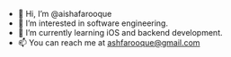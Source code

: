 - 👋 Hi, I’m @aishafarooque
- 👀 I’m interested in software engineering.
- 🌱 I’m currently learning iOS and backend development.
- 📫 You can reach me at ashfarooque@gmail.com

<!---
aishafarooque/aishafarooque is a ✨ special ✨ repository because its `README.md` (this file) appears on your GitHub profile.
You can click the Preview link to take a look at your changes.
--->
